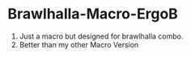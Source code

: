 # Brawlhalla-Macro-ErgoB
1. Just a macro but designed for brawlhalla combo.
2. Better than my other Macro Version
